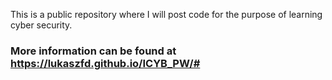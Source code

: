 This is a public repository where I will post code for the purpose of learning cyber security. 

### More information can be found at https://lukaszfd.github.io/ICYB_PW/#
